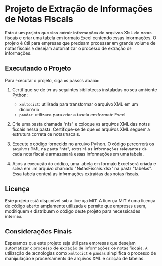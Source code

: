 # Projeto de Extração de Informações de Notas Fiscais

Este é um projeto que visa extrair informações de arquivos XML de notas fiscais e criar uma tabela em formato Excel contendo essas informações. O projeto é útil para empresas que precisam processar um grande volume de notas fiscais e desejam automatizar o processo de extração de informações.

## Executando o Projeto

Para executar o projeto, siga os passos abaixo:

1. Certifique-se de ter as seguintes bibliotecas instaladas no seu ambiente Python:
   - `xmltodict`: utilizada para transformar o arquivo XML em um dicionário
   - `pandas`: utilizada para criar a tabela em formato Excel

2. Crie uma pasta chamada "nfs" e coloque os arquivos XML das notas fiscais nessa pasta. Certifique-se de que os arquivos XML seguem a estrutura correta de notas fiscais.

3. Execute o código fornecido no arquivo Python. O código percorrerá os arquivos XML na pasta "nfs", extrairá as informações relevantes de cada nota fiscal e armazenará essas informações em uma tabela.

4. Após a execução do código, uma tabela em formato Excel será criada e salva em um arquivo chamado "NotasFiscais.xlsx" na pasta "tabelas". Essa tabela conterá as informações extraídas das notas fiscais.

## Licença

Este projeto está disponível sob a licença MIT. A licença MIT é uma licença de código aberto amplamente utilizada e permite que empresas usem, modifiquem e distribuam o código deste projeto para necessidades internas.

## Considerações Finais

Esperamos que este projeto seja útil para empresas que desejam automatizar o processo de extração de informações de notas fiscais. A utilização de tecnologias como `xmltodict` e `pandas` simplifica o processo de manipulação e processamento de arquivos XML e criação de tabelas.